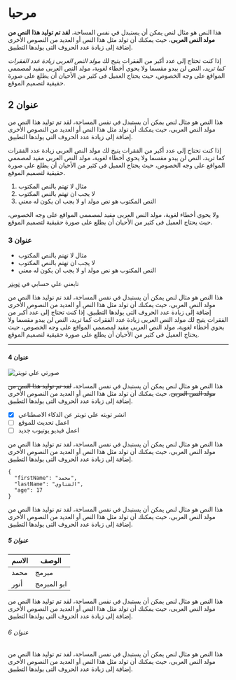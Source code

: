 # مرحبا

هذا النص هو مثال لنص يمكن أن يستبدل في نفس المساحة، **لقد تم توليد هذا النص من مولد النص العربى**، حيث يمكنك أن تولد مثل هذا النص أو العديد من النصوص الأخرى إضافة إلى زيادة عدد الحروف التى يولدها التطبيق.

إذا كنت تحتاج إلى عدد أكبر من الفقرات يتيح لك *مولد النص العربى زيادة عدد الفقرات كما تريد*، النص لن يبدو مقسما ولا يحوي أخطاء لغوية، مولد النص العربى مفيد لمصممي المواقع على وجه الخصوص، حيث يحتاج العميل فى كثير من الأحيان أن يطلع على صورة حقيقية لتصميم الموقع.

## عنوان 2

هذا النص هو مثال لنص يمكن أن يستبدل في نفس المساحة، لقد تم توليد هذا النص من مولد النص العربى، حيث يمكنك أن تولد مثل هذا النص أو العديد من النصوص الأخرى إضافة إلى زيادة عدد الحروف التى يولدها التطبيق.

إذا كنت تحتاج إلى عدد أكبر من الفقرات يتيح لك مولد النص العربى زيادة عدد الفقرات كما تريد، النص لن يبدو مقسما ولا يحوي أخطاء لغوية، مولد النص العربى مفيد لمصممي المواقع على وجه الخصوص، حيث يحتاج العميل فى كثير من الأحيان أن يطلع على صورة حقيقية لتصميم الموقع.

1. مثال لا تهتم بالنص المكتوب
2. لا يجب ان تهتم بالنص المكتوب
3. النص المكتوب هو نص مولد او لا يجب ان يكون له معني

ولا يحوي أخطاء لغوية، مولد النص العربى مفيد لمصممي المواقع على وجه الخصوص، حيث يحتاج العميل فى كثير من الأحيان أن يطلع على صورة حقيقية لتصميم الموقع.

### عنوان 3

- مثال لا تهتم بالنص المكتوب
- لا يجب ان تهتم بالنص المكتوب
- النص المكتوب هو نص مولد او لا يجب ان يكون له معني

تابعني علي حسابي في [تويتر](https://x.com/mohammedlshnawy)

هذا النص هو مثال لنص يمكن أن يستبدل في نفس المساحة، لقد تم توليد هذا النص من مولد النص العربى، حيث يمكنك أن تولد مثل هذا النص أو العديد من النصوص الأخرى إضافة إلى زيادة عدد الحروف التى يولدها التطبيق.
إذا كنت تحتاج إلى عدد أكبر من الفقرات يتيح لك مولد النص العربى زيادة عدد الفقرات كما تريد، النص لن يبدو مقسما ولا يحوي أخطاء لغوية، مولد النص العربى مفيد لمصممي المواقع على وجه الخصوص، حيث يحتاج العميل فى كثير من الأحيان أن يطلع على صورة حقيقية لتصميم الموقع.

--- 
#### عنوان 4

![صورتي علي تويتر](https://pbs.twimg.com/profile_images/1761564599499763712/WNPUV4ap_400x400.jpg)


هذا النص هو مثال لنص يمكن أن يستبدل في نفس المساحة، ~~لقد تم توليد هذا النص من مولد النص العربى~~، حيث يمكنك أن تولد مثل هذا النص أو العديد من النصوص الأخرى إضافة إلى زيادة عدد الحروف التى يولدها التطبيق.

- [x] انشر تويته علي تويتر عن الذكاء الاصطناعي
- [ ] اعمل تحديث للموقع
- [ ] اعمل فيديو يوتيوب جديد

هذا النص هو مثال لنص يمكن أن يستبدل في نفس المساحة، لقد تم توليد هذا النص من مولد النص العربى، حيث يمكنك أن تولد مثل هذا النص أو العديد من النصوص الأخرى إضافة إلى زيادة عدد الحروف التى يولدها التطبيق.


```
{
  "firstName": "محمد",
  "lastName": "الشناوي",
  "age": 17
}
```

هذا النص هو مثال لنص يمكن أن يستبدل في نفس المساحة، لقد تم توليد هذا النص من مولد النص العربى، حيث يمكنك أن تولد مثل هذا النص أو العديد من النصوص الأخرى إضافة إلى زيادة عدد الحروف التى يولدها التطبيق.

##### عنوان 5

| الاسم | الوصف |
| ----------- | ----------- |
| محمد | مبرمج |
| أنور | ابو المبرمج |

هذا النص هو مثال لنص يمكن أن يستبدل في نفس المساحة، لقد تم توليد هذا النص من مولد النص العربى، حيث يمكنك أن تولد مثل هذا النص أو العديد من النصوص الأخرى إضافة إلى زيادة عدد الحروف التى يولدها التطبيق.

###### عنوان 6

هذا النص هو مثال لنص يمكن أن يستبدل في نفس المساحة، لقد تم توليد هذا النص من مولد النص العربى، حيث يمكنك أن تولد مثل هذا النص أو العديد من النصوص الأخرى إضافة إلى زيادة عدد الحروف التى يولدها التطبيق.
